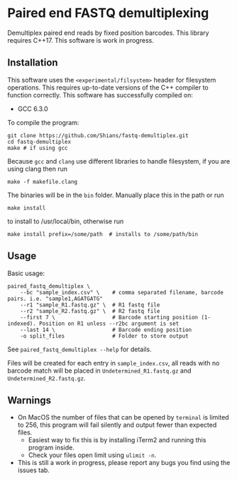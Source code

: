# Paired end FASTQ demultiplexing

Demultiplex paired end reads by fixed position barcodes. This library requires C++17. This software is work in progress.

## Installation

This software uses the `<experimental/filsystem>` header for filesystem operations. This requires up-to-date versions of the C++ compiler to function correctly. This software has successfully compiled on:

* GCC 6.3.0

To compile the program:

```
git clone https://github.com/Shians/fastq-demultiplex.git
cd fastq-demultiplex
make # if using gcc
```

Because `gcc` and `clang` use different libraries to handle filesystem, if you are using clang then run

```
make -f makefile.clang
```

The binaries will be in the `bin` folder. Manually place this in the path or run

```
make install
```

to install to /usr/local/bin, otherwise run

```
make install prefix=/some/path  # installs to /some/path/bin
```

## Usage

Basic usage:

```
paired_fastq_demultiplex \
    --bc "sample_index.csv" \    # comma separated filename, barcode pairs. i.e. "sample1,AGATGATG"
    --r1 "sample_R1.fastq.gz" \  # R1 fastq file
    --r2 "sample_R2.fastq.gz" \  # R2 fastq file
    --first 7 \                  # Barcode starting position (1-indexed). Position on R1 unless --r2bc argument is set
    --last 14 \                  # Barcode ending position
    -o split_files               # Folder to store output
```

See `paired_fastq_demultiplex --help` for details.

Files will be created for each entry in `sample_index.csv`, all reads with no barcode match will be placed in `Undetermined_R1.fastq.gz` and `Undetermined_R2.fastq.gz`.

## Warnings

* On MacOS the number of files that can be opened by `terminal` is limited to 256, this program will fail silently and output fewer than expected files.
    * Easiest way to fix this is by installing iTerm2 and running this program inside.
    * Check your files open limit using `ulimit -n`.
* This is still a work in progress, please report any bugs you find using the issues tab.
